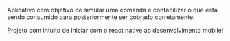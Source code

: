 Aplicativo com objetivo de simular uma comanda e contabilizar o que esta sendo consumido para posteriormente ser cobrado corretamente.

Projeto com intuito de iniciar com o react native ao desenvolvimento mobile!
